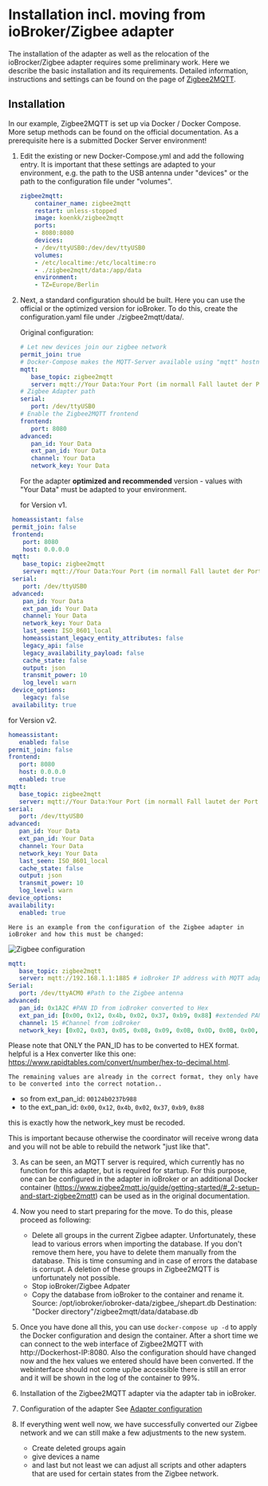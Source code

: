 # Installation incl. moving from ioBroker/Zigbee adapter

The installation of the adapter as well as the relocation of the ioBrocker/Zigbee adapter requires some preliminary work. Here we describe the basic installation and its requirements. Detailed information, instructions and settings can be found on the page of [Zigbee2MQTT](https://www.zigbee2mqtt.io/guide/getting-started/).

## Installation

In our example, Zigbee2MQTT is set up via Docker / Docker Compose. More setup methods can be found on the official documentation. As a prerequisite here is a submitted Docker Server environment!

1. Edit the existing or new Docker-Compose.yml and add the following entry.
   It is important that these settings are adapted to your environment, e.g. the path to the USB antenna under "devices" or the path to the configuration file under "volumes".

    ```yml
    zigbee2mqtt:
        container_name: zigbee2mqtt
        restart: unless-stopped
        image: koenkk/zigbee2mqtt
        ports:
        - 8080:8080
        devices:
        - /dev/ttyUSB0:/dev/dev/ttyUSB0
        volumes:
        - /etc/localtime:/etc/localtime:ro
        - ./zigbee2mqtt/data:/app/data
        environment:
        - TZ=Europe/Berlin
    ```

2. Next, a standard configuration should be built.
   Here you can use the official or the optimized version for ioBroker.
   To do this, create the configuration.yaml file under ./zigbee2mqtt/data/.
   
   Original configuration:

   ```yml
   # Let new devices join our zigbee network
   permit_join: true
   # Docker-Compose makes the MQTT-Server available using "mqtt" hostname
   mqtt:
      base_topic: zigbee2mqtt
      server: mqtt://Your Data:Your Port (im normall Fall lautet der Port : 1885)
   # Zigbee Adapter path
   serial:
      port: /dev/ttyUSB0
   # Enable the Zigbee2MQTT frontend
   frontend:
      port: 8080
   advanced:
      pan_id: Your Data
      ext_pan_id: Your Data
      channel: Your Data
      network_key: Your Data
   ```

   For the adapter **optimized and recommended** version - values with "Your Data" must be adapted to your environment.
   
   for Version v1.
  ```yml
   homeassistant: false
   permit_join: false
   frontend:
      port: 8080
      host: 0.0.0.0
   mqtt:
      base_topic: zigbee2mqtt
      server: mqtt://Your Data:Your Port (im normall Fall lautet der Port : 1885)
   serial:
      port: /dev/ttyUSB0
   advanced:
      pan_id: Your Data
      ext_pan_id: Your Data
      channel: Your Data
      network_key: Your Data
      last_seen: ISO_8601_local
      homeassistant_legacy_entity_attributes: false
      legacy_api: false
      legacy_availability_payload: false
      cache_state: false
      output: json
      transmit_power: 10
      log_level: warn
   device_options:
      legacy: false
   availability: true
   ```

   for Version v2.
   ```yml
   homeassistant:
      enabled: false
   permit_join: false
   frontend:
      port: 8080
      host: 0.0.0.0
      enabled: true
   mqtt:
      base_topic: zigbee2mqtt
      server: mqtt://Your Data:Your Port (im normall Fall lautet der Port : 1885)
   serial:
      port: /dev/ttyUSB0
   advanced:
      pan_id: Your Data
      ext_pan_id: Your Data
      channel: Your Data
      network_key: Your Data
      last_seen: ISO_8601_local      
      cache_state: false
      output: json
      transmit_power: 10
      log_level: warn
   device_options:      
   availability:
      enabled: true
   ```
    Here is an example from the configuration of the Zigbee adapter in ioBroker and how this must be changed:

   ![Zigbee configuration](../img/zigbeeAdpter.png)

   ```yml
   mqtt:
      base_topic: zigbee2mqtt
      server: mqtt://192.168.1.1:1885 # ioBroker IP address with MQTT adapter or MQTT server see Zigbee2MQTT docu
   Serial:
      port: /dev/ttyACM0 #Path to the Zigbee antenna
   advanced:
      pan_id: 0x1A2C #PAN ID from ioBroker converted to Hex
      ext_pan_id: [0x00, 0x12, 0x4b, 0x02, 0x37, 0xb9, 0x88] #extended PAN ID from the ioBroker and in the notation [0xDD, 0xDD, 0xDD, 0xDD, 0xDD, 0xDD, 0xDD, 0xDD]
      channel: 15 #Channel from ioBroker
      network_key: [0x02, 0x03, 0x05, 0x08, 0x09, 0x0B, 0x0D, 0x0B, 0x00, 0x02, 0x04, 0x07, 0x08, 0x0A, 0x0C, 0x0D] # Network key/transport key and in the notation [0xDD, 0xDD, 0xDD, 0xDD, 0xDD, 0xDD, 0xDD, 0xDD]
   ```
   Please note that ONLY the PAN_ID has to be converted to HEX format.
   helpful is a Hex converter like this one: https://www.rapidtables.com/convert/number/hex-to-decimal.html.
   
    The remaining values are already in the correct format, they only have to be converted into the correct notation..     
   - so from ext_pan_id: 
   `00124b0237b988`     
   - to the ext_pan_id: 
   `0x00`, `0x12`, `0x4b`, `0x02`, `0x37`, `0xb9`, `0x88`
   
   this is exactly how the network_key must be recoded.
   
   This is important because otherwise the coordinator will receive wrong data and you will not be able to rebuild the network "just like that".

3. As can be seen, an MQTT server is required, which currently has no function for this adapter, but is     required for startup. For this purpose, one can be configured in the adapter in ioBroker or an additional Docker container (https://www.zigbee2mqtt.io/guide/getting-started/#_2-setup-and-start-zigbee2mqtt) can be used as in the original documentation.

4. Now you need to start preparing for the move. To do this, please proceed as following:
   - Delete all groups in the current Zigbee adapter. Unfortunately, these lead to various errors when importing the database. If you don't remove them here, you have to delete them manually from the database. This is time consuming and in case of errors the database is corrupt. A deletion of these groups in Zigbee2MQTT is unfortunately not possible.
   - Stop ioBroker/Zigbee Adpater
   - Copy the database from ioBroker to the container and rename it. 
   Source: /opt/iobroker/iobroker-data/zigbee_/shepart.db
   Destination: "Docker directory"/zigbee2mqtt/data/database.db


5. Once you have done all this, you can use `docker-compose up -d` to apply the Docker configuration and design the container.
   After a short time we can connect to the web interface of Zigbee2MQTT with http://Dockerhost-IP:8080. Also the configuration should have changed now and the hex values we entered should have been converted. If the webinterface should not come up/be accessible there is still an error and it will be shown in the log of the container to 99%.

6. Installation of the Zigbee2MQTT adapter via the adapter tab in ioBroker.

7. Configuration of the adapter See [Adapter configuration](./EN/EN_AdapterConfig.md)

8. If everything went well now, we have successfully converted our Zigbee network and we can still make a few adjustments to the new system.
   - Create deleted groups again
   - give devices a name
   - and last but not least we can adjust all scripts and other adapters that are used for certain states from the Zigbee network.
